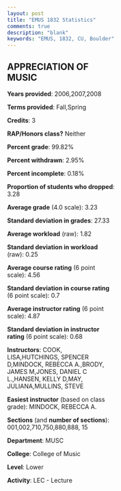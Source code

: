 ```yaml
---
layout: post
title: "EMUS 1832 Statistics"
comments: true
description: "blank"
keywords: "EMUS, 1832, CU, Boulder"
--- 
```

<head>
<script src="https://ajax.googleapis.com/ajax/libs/jquery/2.1.3/jquery.min.js"></script>
<script src="https://dl.dropboxusercontent.com/s/pc42nxpaw1ea4o9/highcharts.js?dl=0"></script>
<!-- <script src="../assets/js/highcharts.js"></script> -->
<style type="text/css">@font-face {
	font-family: "Bebas Neue";
	src: url(https://www.filehosting.org/file/details/544349/BebasNeue%20Regular.otf) format("opentype");
	}
	h1.Bebas { 
		font-family: "Bebas Neue", Verdana, Tahoma;
	}
</style>
</head>
<body>
	<div id="container" style="float: right; width: 45%; height: 88%; margin-left: 2.5%; margin-right: 2.5%;"></div>
	<script language="JavaScript">
		$(document).ready(function() {
		var chart = {type: 'column'};
		var title = {text: 'Grade Distribution'};
		var xAxis = {categories: ['A','B','C','D','F'],crosshair: true};
		var yAxis = {min: 0,title: {text: 'Percentage'}};
		var tooltip = {headerFormat: '<center><b><span style="font-size:20px">{point.key}</span></b></center>',
		               pointFormat: '<td style="padding:0"><b>{point.y:.1f}%</b></td>',
		               footerFormat: '</table>',shared: true,useHTML: true};
		var plotOptions = {column: {pointPadding: 0.0,borderWidth: 0}};  
		var credits = {enabled: false};var series= [{name: 'Percent',data: [44.23,40.05,11.39,2.32,2.01,]}];
		var json = {};
		json.chart = chart;
		json.title = title;
		json.tooltip = tooltip;
		json.xAxis = xAxis;
		json.yAxis = yAxis;  
		json.series = series;
		json.plotOptions = plotOptions;  
		json.credits = credits;
		$('#container').highcharts(json);
	});
	</script>
</body>
			   
## APPRECIATION OF MUSIC

**Years provided**: 2006,2007,2008

**Terms provided**: Fall,Spring

**Credits**: 3

**RAP/Honors class?** Neither

**Percent grade**: 99.82%

**Percent withdrawn**: 2.95%

**Percent incomplete**: 0.18%

**Proportion of students who dropped**: 3.28

**Average grade** (4.0 scale): 3.23

**Standard deviation in grades**: 27.33

**Average workload** (raw): 1.82

**Standard deviation in workload** (raw): 0.25

**Average course rating** (6 point scale): 4.56

**Standard deviation in course rating** (6 point scale): 0.7

**Average instructor rating** (6 point scale): 4.87

**Standard deviation in instructor rating** (6 point scale): 0.68

**Instructors**: COOK, LISA,HUTCHINGS, SPENCER D,MINDOCK, REBECCA A.,BRODY, JAMES M,JONES, DANIEL C L.,HANSEN, KELLY D,MAY, JULIANA,MULLINS, STEVE

**Easiest instructor** (based on class grade): MINDOCK, REBECCA A.

**Sections** (and **number of sections**): 001,002,710,750,880,888, 15

**Department**: MUSC

**College**: College of Music

**Level**: Lower

**Activity**: LEC - Lecture